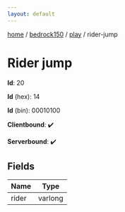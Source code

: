 ```yaml
---
layout: default
---
```


[home](/)  /  [bedrock150](/protocol/bedrock150)  /  [play](/protocol/bedrock150/play)  /  rider-jump

# Rider jump

**Id**: 20

**Id** (hex): 14

**Id** (bin): 00010100

**Clientbound**: ✔️

**Serverbound**: ✔️

## Fields

Name | Type
---|---
rider | varlong

